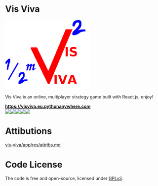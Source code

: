 # Vis Viva

<img src="./vis-viva/app/res/icons/logo.png">


Vis Viva is an online, multiplayer strategy game built with React.js, enjoy!


<strong>
<a href="https://visviva.eu.pythonanywhere.com">https://visviva.eu.pythonanywhere.com</a>
</strong>

<div  style="display: flex;  flex-direction: row;"  >

<img src="https://img.shields.io/badge/javascript-%23F7DF1E.svg?&style=for-the-badge&logo=javascript&logoColor=black" />
<img src="https://img.shields.io/badge/react-%2361DAFB.svg?&style=for-the-badge&logo=react&logoColor=black" />
<img src="https://img.shields.io/badge/webpack-%238DD6F9.svg?&style=for-the-badge&logo=webpack&logoColor=black" />
<img src="https://img.shields.io/badge/python-%233776AB.svg?&style=for-the-badge&logo=python&logoColor=white" />
<img src="https://img.shields.io/badge/flask-%23000000.svg?&style=for-the-badge&logo=flask&logoColor=white" />
</div>

# Attibutions 
<a href="vis-viva/app/res/attribs.md" />vis-viva/app/res/attribs.md</a>


# Code License
The code is free and open-source, licensed under <a href="LICENSE" />GPLv3</a>.

